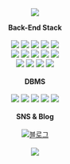 
<div align="center">
 
<img src="https://capsule-render.vercel.app/api?type=Waving&color=auto&height=200&section=header&text=Junho%20Kim&fontSize=70" />

<strong>Back-End Stack</strong>
</br>
</br>
<img src="https://img.shields.io/badge/HTML-E34F26?style=flat-square&logo=HTML5&logoColor=white"/>
<img src="https://img.shields.io/badge/CSS3-1572B6?style=flat-square&logo=CSS3&logoColor=white"/>
<img src="https://img.shields.io/badge/JavaScript-F7DF1E?style=flat-square&logo=JavaScript&logoColor=white"/>
<img src="https://img.shields.io/badge/Java-FF7800?style=flat-square&logoColor=white"/>
<img src="https://img.shields.io/badge/jQuery-007396?style=flat-square&logo=jQuery&logoColor=white"/>
</br>
<img src="https://img.shields.io/badge/Spring-6DB33F?style=flat-square&logo=Spring&logoColor=white"/>
<img src="https://img.shields.io/badge/Spring Boot-6DB33F?style=flat-square&logo=SpringBoot&logoColor=white"/>
<img src="https://img.shields.io/badge/jpa-20336B?style=flat-square&logoColor=white"/>
<img src="https://img.shields.io/badge/Mybatis-8A4182?style=flat-square&logoColor=white"/>
<img src="https://img.shields.io/badge/Bootstrap-7952B3?style=flat-square&logo=Bootstrap&logoColor=white"/>
</br>
<img src="https://img.shields.io/badge/Amazon S3-569A31?style=flat-square&logo=amazons3&logoColor=white"/>
<img src="https://img.shields.io/badge/Linux-FCC624?style=flat-square&logo=Linux&logoColor=white"/>
<img src="https://img.shields.io/badge/Jenkins-D24939?style=flat-square&logo=Jenkins&logoColor=white"/>
<img src="https://img.shields.io/badge/Nginx-009639?style=flat-square&logo=Nginx&logoColor=white"/>
</br>
</br>
<strong>DBMS</strong>
</br>
</br>
<img src="https://img.shields.io/badge/Oracle-F80000?style=flat-square&logo=Oracle&logoColor=white"/>
<img src="https://img.shields.io/badge/MySQL-4479A1?style=flat-square&logo=MySQL&logoColor=white"/>
<img src="https://img.shields.io/badge/MSSQL-CC2927?style=flat-square&logo=microsoftsqlserver&logoColor=white"/>
<img src="https://img.shields.io/badge/Postgresql-4169E1?style=flat-square&logo=postgresql&logoColor=white"/>
<img src="https://img.shields.io/badge/mongoDB-47A248?style=flat-square&logo=mongodb&logoColor=white"/>
</br>
</br>
<strong>SNS & Blog</strong>
</br>
</br>
<a href="https://velog.io/@developer_jun07">
  <img src="https://img.shields.io/badge/Blog-FF5722?style=flat-square&logo=blogger&logoColor=white" alt="블로그">
</a>
</br>
</br>
<img src="https://capsule-render.vercel.app/api?type=Waving&color=auto&height=100&section=footer&fontSize=30">
</div>

